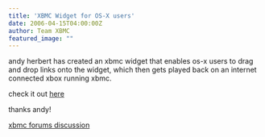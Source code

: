 ```yaml
---
title: 'XBMC Widget for OS-X users'
date: 2006-04-15T04:00:00Z
author: Team XBMC
featured_image: ""
---
```

andy herbert has created an xbmc widget that enables os-x users to drag and drop links onto the widget, which then gets played back on an internet connected xbox running xbmc.

 check it out [here](http://homepage.mac.com/andy.herbert/xbmc_widget/)

 thanks andy!

 [xbmc forums discussion](https://forum.kodi.tv/showthread.php?tid=19448&amp;amp;amp%3bhighlight=osx+widget)

 